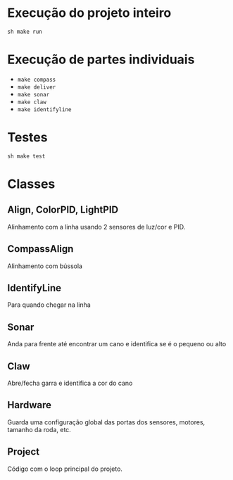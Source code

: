 # Execução do projeto inteiro

```sh make run ```

# Execução de partes individuais

- `make compass`
- `make deliver`
- `make sonar`
- `make claw`
- `make identifyline`

# Testes

```sh make test ```

# Classes

## Align, ColorPID, LightPID

Alinhamento com a linha usando 2 sensores de luz/cor e PID.

## CompassAlign

Alinhamento com bússola

## IdentifyLine

Para quando chegar na linha

## Sonar

Anda para frente até encontrar um cano e identifica se é o pequeno ou
alto

## Claw

Abre/fecha garra e identifica a cor do cano

## Hardware

Guarda uma configuração global das portas dos sensores, motores, tamanho
da roda, etc.

## Project

Código com o loop principal do projeto.
